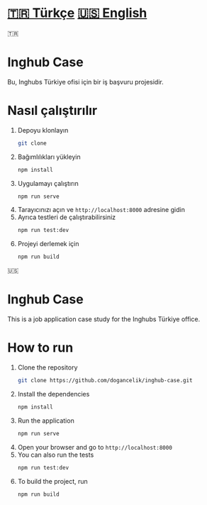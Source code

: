 # [🇹🇷 Türkçe](#Turkish) [🇺🇸 English](#English)

<span id="Turkish">🇹🇷</span>

# Inghub Case

Bu, Inghubs Türkiye ofisi için bir iş başvuru projesidir.

# Nasıl çalıştırılır

1. Depoyu klonlayın
    ```bash
    git clone
    ```
2. Bağımlılıkları yükleyin
    ```bash
    npm install
    ```
3. Uygulamayı çalıştırın
    ```bash
    npm run serve
    ```
4. Tarayıcınızı açın ve `http://localhost:8000` adresine gidin  
5. Ayrıca testleri de çalıştırabilirsiniz
    ```bash
    npm run test:dev
    ```
6. Projeyi derlemek için
    ```bash
    npm run build
    ```

<span id="English">🇺🇸</span>

# Inghub Case

This is a job application case study for the Inghubs Türkiye office.

# How to run

1. Clone the repository
    ```bash
    git clone https://github.com/dogancelik/inghub-case.git
    ```
2. Install the dependencies
    ```bash
    npm install
    ```
3. Run the application
    ```bash
    npm run serve
    ```
4. Open your browser and go to `http://localhost:8000`  
5. You can also run the tests
    ```bash
    npm run test:dev
    ```
6. To build the project, run
    ```bash
    npm run build
    ```

